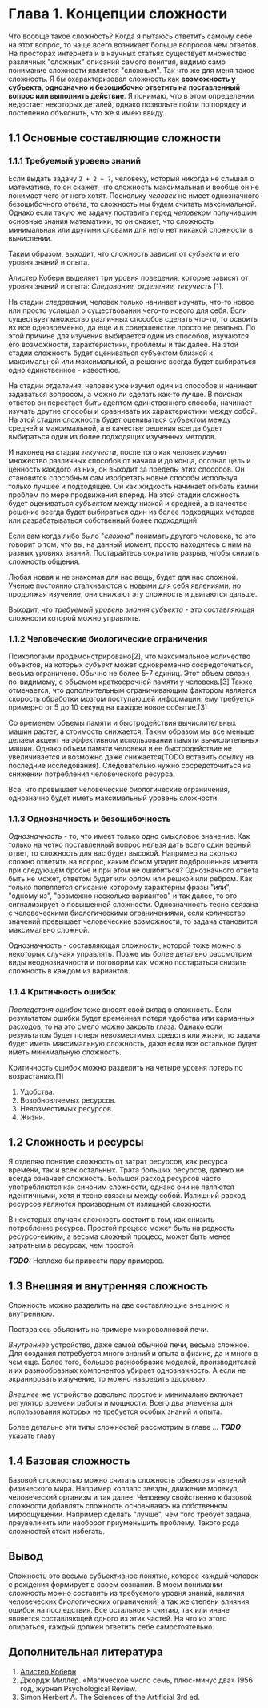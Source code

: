 # Глава 1. Концепции сложности

Что вообще такое сложность? Когда я пытаюсь ответить самому себе на этот вопрос, то чаще всего возникает больше вопросов чем ответов. На просторах интернета и в научных статьях существует множество различных "сложных" описаний самого понятия, видимо само понимание сложности является "сложным".
Так что же для меня такое сложность. Я бы охарактеризовал сложность как **возможность у субъекта, однозначно и безошибочно ответить на поставленный вопрос или выполнить действие**. Я понимаю, что в этом определении недостает некоторых деталей, однако позвольте пойти по порядку и постепенно объяснить, что же я имею ввиду.
## 1.1 Основные составляющие сложности

### 1.1.1 Требуемый уровень знаний
 
Если выдать задачу `2 + 2 = ?`, человеку, который никогда не слышал о математике, то он скажет, что сложность максимальная и вообще он не понимает чего от него хотят. Поскольку *человек* не имеет однозначного безошибочного ответа, то сложность мы будем считать максимальной. Однако если такую же задачу поставить перед *человеком* получившим основные знания математики, то он скажет, что сложность минимальная или другими словами для него нет никакой сложности в вычислении.

Таким образом, выходит, что сложность зависит от *субъекта* и его уровня знаний и опыта.

Алистер Коберн выделяет три уровня поведения, которые зависят от уровня знаний и опыта: *Следование, отделение, текучесть* [1].

На стадии *следования*, человек только начинает изучать, что-то новое или просто услышал о существовании чего-то нового для себя. Если существует множество различных способов сделать что-то, то освоить их все одновременно, да еще и в совершенстве просто не реально. По этой причине для изучения выбирается один из способов, изучаются его возможности, характеристики, проблемы и так далее. На этой стадии сложность будет оцениваться субъектом близкой к максимальной или максимальной, а решение всегда будет выбираться одно единственное - известное.

На стадии *отделения*, человек уже изучил один из способов и начинает задаваться вопросом, а можно ли сделать как-то лучше. В поисках ответов он перестает быть адептом единственного способа, начинает изучать другие способы и сравнивать их характеристики между собой. На этой стадии сложность будет оцениваться субъектом между средней и максимальной, а в качестве решения всегда будет выбираться один из более подходящих изученных методов.

И наконец на стадии *текучести*, после того как человек изучил множество различных способов от начала и до конца, осознал цель и ценность каждого из них, он выходит за пределы этих способов. Он становится способным сам изобретать новые способы используя только лучшее и подходящее. Он как жидкость начинает огибать камни проблем по мере продвижения вперед. На этой стадии сложность будет оцениваться *субъектом* между низкой и средней, а в качестве решение всегда будет выбираться один из более подходящих методов или разрабатываться собственный более подходящий.

Если вам когда либо было "*сложно*" понимать другого человека, то это говорит о том, что вы, на данный момент, просто находитесь с ним на разных уровнях знаний. Постарайтесь сократить разрыв, чтобы снизить сложность общения.

Любая новая и не знакомая для нас вещь, будет для нас сложной. Ученые постоянно сталкиваются с новыми для себя явлениями, но продолжая изучение, они снижают эту сложность и двигаются дальше.

Выходит, что *требуемый уровень знания субъекта* - это составляющая сложности которой можно управлять.

### 1.1.2 Человеческие биологические ограничения

Психологами продемонстрировано[2], что максимальное количество объектов, на которых *субъект* может одновременно сосредоточиться, весьма ограничено. Обычно не более 5-7 единиц. Этот объем связан, по-видимому, с объемом краткосрочной памяти у человека.[3] Также отмечается, что дополнительным ограничивающим фактором является скорость обработки мозгом поступающей информации: ему требуется примерно от 5 до 10 секунд на каждое новое событие.[3]

Со временем объемы памяти и быстродействия вычислительных машин растет, а стоимость снижается. Таким образом мы все меньше делаем акцент на эффективном использовании памяти вычислительных машин. Однако объем памяти человека и ее быстродействие не увеличивается и возможно даже снижается(TODO вставить ссылку на последние исследования). Следовательно нужно сосредоточиться на снижении потребления человеческого ресурса.

Все, что превышает человеческие биологические ограничения, однозначно будет иметь максимальный уровень сложности.
### 1.1.3 Однозначность и безошибочность

*Однозначность* - то, что имеет только одно смысловое значение. Как только на четко поставленный вопрос нельзя дать всего один верный ответ, то сложность для вас будет высокой. Например на сколько сложно ответить на вопрос, каким боком упадет подброшенная монета при следующем броске и при этом не ошибиться? Однозначного ответа быть не может, ответом будет или орлом или решкой или ребром. Как только появляется описание которому характерны фразы "или", "одному из", "возможно несколько вариантов" и так далее, то это сигнализирует о повышенной сложности. Однозначность тесно связана с человеческими биологическими ограничениями, если количество значений превышает человеческие возможности, то задача становится максимально сложной.

Однозначность - составляющая сложности, которой тоже можно в некоторых случаях управлять.
Позже мы более детально рассмотрим виды неоднозначности и поговорим как можно постараться снизить сложность в каждом из вариантов.
### 1.1.4 Критичность ошибок

*Последствия ошибок* тоже вносят свой вклад в сложность. Если результатом ошибки будет временная потеря удобства или карманных расходов, то на это смело можно закрыть глаза. Однако если результатом будет потеря невозместимых средств или жизни, то задача будет иметь максимальную сложность, даже если все остальное будет иметь минимальную сложность.

Критичность ошибок можно разделить на четыре уровня потерь по возрастанию.[1]
1. Удобства.
2. Возобновляемых ресурсов.
3. Невозместимых ресурсов.
4. Жизни.

## 1.2 Сложность и ресурсы

Я отделяю понятие сложность от затрат ресурсов, как ресурса времени, так и всех остальных. Трата больших ресурсов, далеко не всегда означает сложность. Большой расход ресурсов часто употребляются как синоним сложности, однако они не являются идентичными, хотя и тесно связаны между собой. Излишний расход ресурсов являются производным от излишней сложности. 

В некоторых случаях сложность состоит в том, как снизить потребление ресурса. Простой процесс может быть на редкость ресурсо-емким, а весьма сложный процесс, может быть менее затратным в ресурсах, чем простой.

***TODO:*** Неплохо бы привести пару примеров.

## 1.3 Внешняя и внутренняя сложность

Сложность можно разделить на две составляющие внешнюю и внутреннюю. 

Постараюсь объяснить на примере микроволновой печи.

*Внутреннее* устройство, даже самой обычной печи, весьма сложное. Для создания потребуется много знаний и опыта в физике, да и много в чем еще. Более того, большое разнообразие моделей, производителей и их разнообразных компонентов убирает однозначность. А если не экранировать излучение, то можно навредить здоровью.

*Внешнее* же устройство довольно простое и минимально включает регулятор времени работы и мощности. Всего два элемента для использования которых не требуется особых знаний и опыта.

Более детально эти типы сложностей рассмотрим в главе ... ***TODO*** указать главу

## 1.4 Базовая сложность

Базовой сложностью можно считать сложность объектов и явлений физического мира. Например коллапс звезды, движение молекул, человеческий организм и так далее.
Человеку свойственно к базовой сложности добавлять сложность основываясь на собственном мироощущении. Например сделать "лучше", чем того требует задача, преувеличить или наоборот приуменьшить проблему. Такого рода сложностей стоит избегать.

## Вывод

Сложность это весьма субъективное понятие, которое каждый человек с рождения формирует в своем сознании. В моем понимании сложность можно составить из требуемого уровня знаний, наличия человеческих биологических ограничений, а так же степени влияния ошибок на последствия. Все остальное я считаю, так или иначе является составляющей одного из этих частей. На что из этого опираться, каждый должен ответить себе самостоятельно.

## Дополнительная литература
1. [Алистер Коберн](Быстрая%20разработка%20программного%20обеспечения.%20Алистер%20Коберн.md)
2. Джордж Миллер. «Магическое число семь, плюс-минус два» 1956 год, журнал Psychological Review.
3. Simon Herbert A. The Sciences of the Artificial 3rd ed.